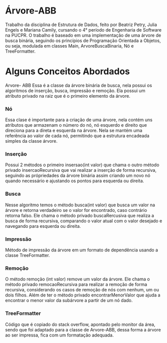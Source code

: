 # Árvore-ABB
Trabalho da disciplina de Estrutura de Dados, feito por Beatriz Petry, Julia Engels e Mariana Camily, cursando o 4° período de Engenharia de Software na PUCPR. O trabalho é baseado em uma implementação de uma árvore de busca binária, seguindo os princípios de Programação Orientada a Objetos, ou seja, modulada em classes Main, ArvoreBuscaBinaria, Nó e TreeFormatter.

# Alguns Conceitos Abordados
Arvore- ABB
Essa é a classe da árvore binária de busca, nela possui os algoritmos de inserção, busca, impressão e remoção. Ela possui um atributo privado na raiz que é o primeiro elemento da árvore.

### Nó 
Essa clase é importante para a criação de uma árvore, nela contém uns atributos que armazenam o número do nó, nó esquerdo e direito que direciona para a direta e esquerda na árvore. Nela se mantém uma referência ao valor de cada nó, permitindo que a estrutura encadeada simples da classe árvore.

### Inserção
Possui 2 métodos o primeiro insersao(int valor) que chama o outro método privado insercaoRecursiva que vai realizar a inserção de forma recursiva, seguindo as própriedades da árvore binária assim criando um novo nó quando necessário e ajustando os pontos para esquerda ou direita.

### Busca
Nesse algoritmo temos o método busca(int valor) que busca um valor na árvore e retorna verdadeiro se o valor for encontrado, caso contrário retorna falso. Ele chama o método privado buscaRercusiva que realiza a busca de forma recursiva, comparando o valor atual com o valor desejado e navegando para esquerda ou direita. 

### Impressão
Método de impressão da árvore em um formato de dependência usando a classe TreeFormatter.

### Remoção
O método remoção (int valor) remove um valor da árvore. Ele chama o método privado remocaoRecursiva para realizar a remoção de forma recursiva, considerando os casos de remoção de nós com nenhum, um ou dois filhos. Além de ter o método privado encontrarMenorValor que ajuda a encontrar o menor valor da subárvore a partir de um nó dado.

### TreeFormatter
Código que é copiado do stack overflow, apontado pelo monitor da área, sendo que foi adaptado para a classe de Arvore-ABB, dessa forma a árvore ao ser impressa, fica com um formatação adequada.

